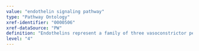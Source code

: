 ```yaml
---
value: "endothelin signaling pathway"
type: "Pathway Ontology"
xref-identifier: "0000506"
xref-dataSource: "PW"
definition: "Endothelins represent a family of three vasoconstrictor peptides that play a role in several intracellular signaling pathways and have been associated with hypertension, heart failure and myocardial infarction."
level: "4"
---
```

